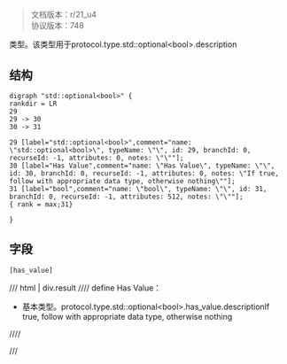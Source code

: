 # <!-- md:samp std::optional&lt;bool&gt; -->

> 文档版本：r/21_u4<br/>协议版本：748

<!-- md:samp std::optional&lt;bool&gt; -->类型。该类型用于protocol.type.std::optional&lt;bool&gt;.description

## 结构

```viz
digraph "std::optional<bool>" {
rankdir = LR
29
29 -> 30
30 -> 31

29 [label="std::optional<bool>",comment="name: \"std::optional<bool>\", typeName: \"\", id: 29, branchId: 0, recurseId: -1, attributes: 0, notes: \"\""];
30 [label="Has Value",comment="name: \"Has Value\", typeName: \"\", id: 30, branchId: 0, recurseId: -1, attributes: 0, notes: \"If true, follow with appropriate data type, otherwise nothing\""];
31 [label="bool",comment="name: \"bool\", typeName: \"\", id: 31, branchId: 0, recurseId: -1, attributes: 512, notes: \"\""];
{ rank = max;31}

}

```

## 字段

```title='std::optional&lt;bool&gt;'
[has_value]
```

/// html | div.result
//// define
Has Value：<!-- md:samp bool -->

- 基本类型。protocol.type.std::optional&lt;bool&gt;.has_value.descriptionIf true, follow with appropriate data type, otherwise nothing


////

///

